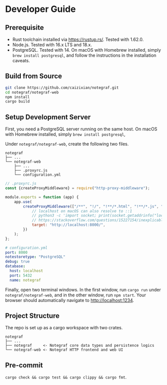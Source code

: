 # Developer Guide

## Prerequisite

- Rust toolchain installed via <https://rustup.rs/>. Tested with 1.62.0.
- Node.js. Tested with 16.x LTS and 18.x.
- PostgreSQL. Tested with 14. On macOS with Homebrew installed, simply `brew install postgresql`, and follow the
  instructions in the installation caveats.

## Build from Source

```bash
git clone https://github.com/caizixian/notegraf.git
cd notegraf/notegraf-web
npm install
cargo build
```

## Setup Development Server

First, you need a PostgreSQL server running on the same host.
On macOS with Homebrew installed, simply `brew install postgresql`,

Under `notegraf/notegraf-web`, create the following two files.

```
notegraf
├── ...
└── notegraf-web
    ├── ...
    ├── .proxyrc.js
    └── configuration.yml
```

```javascript
// .proxyrc.js
const {createProxyMiddleware} = require("http-proxy-middleware");

module.exports = function (app) {
    app.use(
        createProxyMiddleware(["/**", "!/", "!**/*.html", "!**/*.js", "!*.css", "!**/*.css", "!**/*.map", "!**/*.ttf", "!**/*.woff", "!**/*.woff2"], {
            // localhost on macOS can also resolve to ::1
            // python3 -c 'import socket; print(socket.getaddrinfo("localhost", 8000))'
            // https://stackoverflow.com/questions/15227154/inexplicable-node-js-http-throwing-connect-econnrefused-ipv6
            target: "http://localhost:8000/",
        })
    );
};
```

```yaml
# configuration.yml
port: 8000
notestoretype: "PostgreSQL"
debug: true
database:
  host: localhost
  port: 5432
  name: notegraf
```

Finally, open two terminal windows.
In the first window, run `cargo run` under `notegraf/notegraf-web`, and in the other window, run `npm start`.
Your browser should automatically navigate to <http://localhost:1234>.

## Project Structure

The repo is set up as a cargo workspace with two crates.

```
notegraf
├── ...
├── notegraf     <- Notegraf core data types and persistence logics
└── notegraf-web <- Notegraf HTTP frontend and web UI 
```

## Pre-commit

`cargo check && cargo test && cargo clippy && cargo fmt`.
